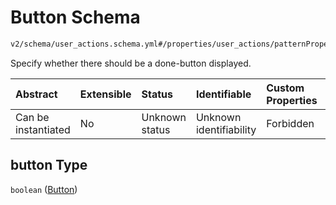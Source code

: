 # Button Schema

```txt
v2/schema/user_actions.schema.yml#/properties/user_actions/patternProperties/\w/properties/button
```

Specify whether there should be a done-button displayed.

| Abstract            | Extensible | Status         | Identifiable            | Custom Properties | Additional Properties | Access Restrictions | Defined In                                                          |
| :------------------ | :--------- | :------------- | :---------------------- | :---------------- | :-------------------- | :------------------ | :------------------------------------------------------------------ |
| Can be instantiated | No         | Unknown status | Unknown identifiability | Forbidden         | Allowed               | none                | [device.schema.json*](../device.schema.json "open original schema") |

## button Type

`boolean` ([Button](device-properties-user-actions-patternproperties-user-action-properties-button.md))
